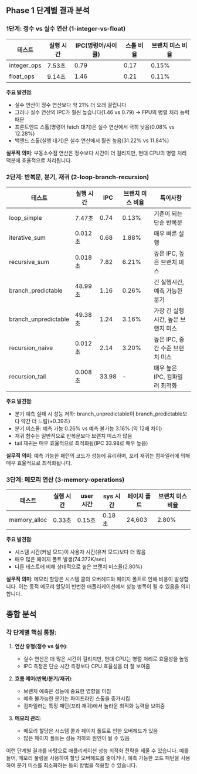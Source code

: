 ## Phase 1 단계별 결과 분석

### 1단계: 정수 vs 실수 연산 (1-integer-vs-float)

| 테스트      | 실행 시간 | IPC(명령어/사이클) | 스톨 비율 | 브랜치 미스 비율 |
| ----------- | --------- | ------------------ | --------- | ---------------- |
| integer_ops | 7.53초    | 0.79               | 0.17      | 0.15%            |
| float_ops   | 9.14초    | 1.46               | 0.21      | 0.11%            |

**주요 발견점**:

- 실수 연산이 정수 연산보다 약 21% 더 오래 걸립니다
- 그러나 실수 연산의 IPC가 훨씬 높습니다(1.46 vs 0.79) → FPU의 병렬 처리 능력 때문
- 프론트엔드 스톨(명령어 fetch 대기)은 실수 연산에서 극히 낮음(0.08% vs 12.28%)
- 백엔드 스톨(실행 대기)은 실수 연산에서 훨씬 높음(31.22% vs 11.84%)

**실무적 의미**: 부동소수점 연산은 정수보다 시간이 더 걸리지만, 현대 CPU의 병렬 처리 덕분에 효율적으로 처리됩니다.

### 2단계: 반복문, 분기, 재귀 (2-loop-branch-recursion)

| 테스트               | 실행 시간 | IPC   | 브랜치 미스 비율 | 특이사항                           |
| -------------------- | --------- | ----- | ---------------- | ---------------------------------- |
| loop_simple          | 7.47초    | 0.74  | 0.13%            | 기준이 되는 단순 반복문            |
| iterative_sum        | 0.012초   | 0.68  | 1.88%            | 매우 빠른 실행                     |
| recursive_sum        | 0.018초   | 7.82  | 6.21%            | 높은 IPC, 높은 브랜치 미스         |
| branch_predictable   | 48.99초   | 1.16  | 0.26%            | 긴 실행시간, 예측 가능한 분기      |
| branch_unpredictable | 49.38초   | 1.24  | 3.16%            | 가장 긴 실행시간, 높은 브랜치 미스 |
| recursion_naive      | 0.012초   | 2.14  | 3.20%            | 높은 IPC, 중간 수준 브랜치 미스    |
| recursion_tail       | 0.008초   | 33.98 | -                | 매우 높은 IPC, 컴파일러 최적화     |

**주요 발견점**:

- 분기 예측 실패 시 성능 저하: branch_unpredictable이 branch_predictable보다 약간 더 느림(+0.39초)
- 분기 미스율: 예측 가능 0.26% vs 예측 불가능 3.16% (약 12배 차이)
- 재귀 함수는 일반적으로 반복문보다 브랜치 미스가 많음
- tail 재귀는 매우 효율적으로 최적화됨(IPC 33.98로 매우 높음)

**실무적 의미**: 예측 가능한 패턴의 코드가 성능에 유리하며, 꼬리 재귀는 컴파일러에 의해 매우 효율적으로 최적화됩니다.

### 3단계: 메모리 연산 (3-memory-operations)

| 테스트       | 실행 시간 | user 시간 | sys 시간 | 페이지 폴트 | 브랜치 미스 비율 |
| ------------ | --------- | --------- | -------- | ----------- | ---------------- |
| memory_alloc | 0.33초    | 0.15초    | 0.18초   | 24,603      | 2.80%            |

**주요 발견점**:

- 시스템 시간(커널 모드)이 사용자 시간(유저 모드)보다 더 많음
- 매우 많은 페이지 폴트 발생(74.372K/sec)
- 다른 테스트에 비해 상대적으로 높은 브랜치 미스율(2.80%)

**실무적 의미**: 메모리 할당은 시스템 콜의 오버헤드와 페이지 폴트로 인해 비용이 발생합니다. 이는 동적 메모리 할당이 빈번한 애플리케이션에서 성능 병목이 될 수 있음을 의미합니다.

## 종합 분석

### 각 단계별 핵심 통찰:

1. **연산 유형(정수 vs 실수)**:

   - 실수 연산은 더 많은 시간이 걸리지만, 현대 CPU는 병렬 처리로 효율성을 높임
   - IPC 측정은 단순 시간 측정보다 CPU 효율성을 더 잘 보여줌

2. **흐름 제어(반복/분기/재귀)**:

   - 브랜치 예측은 성능에 중요한 영향을 미침
   - 예측 불가능한 분기는 파이프라인 스톨을 증가시킴
   - 컴파일러는 특정 패턴(꼬리 재귀)에서 놀라운 최적화 능력을 보여줌

3. **메모리 관리**:
   - 메모리 할당은 시스템 콜과 페이지 폴트로 인한 오버헤드가 있음
   - 많은 페이지 폴트는 성능 저하의 원인이 될 수 있음

이런 단계별 결과를 바탕으로 애플리케이션 성능 최적화 전략을 세울 수 있습니다. 예를 들어, 메모리 풀링을 사용하여 할당 오버헤드를 줄이거나, 예측 가능한 코드 패턴을 사용하여 분기 미스를 최소화하는 등의 방법을 적용할 수 있습니다.
